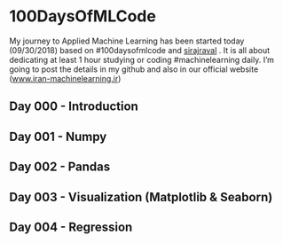 # 100DaysOfMLCode
My journey to Applied Machine Learning has been started today (09/30/2018) based on #100daysofmlcode and [sirajraval](https://github.com/llSourcell) . It is all about dedicating at least 1 hour studying or coding #machinelearning daily. I’m going to post the details in my github and also in our official website (www.iran-machinelearning.ir)
## Day 000 - Introduction


## Day 001 - Numpy

## Day 002 - Pandas

## Day 003 - Visualization (Matplotlib & Seaborn)

## Day 004 - Regression
